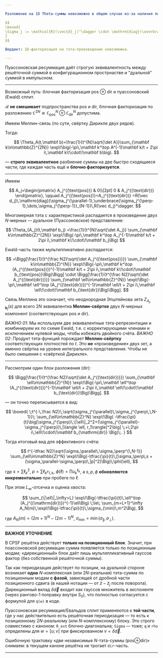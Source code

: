 ```yaml
---

Разложение на 1D Theta-суммы невозможно в общем случае из-за наличия поворота ковариации, не сохраняющего целочисленную решётку:

$$
\boxed{
\Sigma_j := \mathcal{R}(\vec{d}_j)^\dagger \cdot \mathrm{diag}(\overbrace{\sigma_j^{\parallel}, \underbrace{\sigma_j^{\perp}, \dotsc, \sigma_j^{\perp}}_{N-1}}^{\text{pos}}, \overbrace{\sigma_j^{\parallel}, \underbrace{\sigma_j^{\perp}, \dotsc, \sigma_j^{\perp}}_{N-1}}^{\text{dir}}) \cdot \mathcal{R}(\vec{d}_j)
}
$$

Вердикт: 1D-факторизация на тэта-произведение невозможна.

---
```


Пуассоновская ресуммация даёт строгую эквивалентность между решёточной суммой в конфигурационном прострнастве и "дуальной" суммой в импульсном.

---

Возможный путь: блочная факторизация pos ⊕ dir и пуассоновский (Ewald) сплит.

$\mathcal{R}$ **не смешивает** подпространства $\text{pos}$ и $\text{dir}$, блочная факторизация по разложению $\mathbb{C}^{2N}\cong \mathbb{C}^N_{\text{pos}}\oplus\mathbb{C}^N_{\text{dir}}$ допустима.

Имеем Меллин-связь (по сути, свёртку Дирихле двух рядов).

Тогда:

$$
\Theta_A(t,\mathbf b)=\frac{1}{t^{N}\sqrt{\det A}}\sum_{\mathbf k\in\mathbb{Z}^{2N}}
\exp\!\big(-\pi\,\mathbf k^\top A^{-1}\mathbf k/t + 2\pi i\,\mathbf k\!\cdot\!\mathbf b\big).
$$

— **строго эквивалентное** разбиение суммы на две быстро сходящиеся части; где каждая часть ещё и **блочно факторизуется**.

---

Имеем

$$
A_j=\begin{pmatrix}
A_j^{(\text{pos})} & 0\\[2pt]
0 & A_j^{(\text{dir})}
\end{pmatrix},
\qquad
A_j^{(\text{pos})}=A_j^{(\text{dir})}
=R(\vec d_j)\,\mathrm{diag}(\sigma_j^{\parallel-1},\underbrace{\sigma_j^{\perp-1},\dots,\sigma_j^{\perp-1}}_{N-1})\,R(\vec d_j)^\dagger.
$$

Многомерная тэта с характеристикой распадается в произведение двух $N$-мерных — дуальное (Пуассоновское) представление:

$$
\Theta_{A_j}(t,\mathbf b_j)
=\frac{1}{t^{N}\sqrt{\det A_j}}
\sum_{\mathbf k\in\mathbb{Z}^{2N}}
\exp\!\Big(-\pi\,\mathbf k^\top A_j^{-1}\mathbf k/t + 2\pi i\,\mathbf k\!\cdot\!\mathbf b_j\Big)
$$

Ewald-часть также мультипликативно распадается:

$$
=\Bigg[\frac{1}{t^{\frac N2}\sqrt{\det A_j^{(\text{pos})}}}
\sum_{\mathbf k\in\mathbb{Z}^{N}}
\exp\!\Big(-\pi\,\mathbf k^\top (A_j^{(\text{pos})})^{-1}\mathbf k/t + 2\pi i\,\mathbf k\!\cdot\!\mathbf b_{\text{pos}}\Big)\Bigg]
\cdot
\Bigg[\frac{1}{t^{\frac N2}\sqrt{\det A_j^{(\text{dir})}}}
\sum_{\mathbf \ell\in\mathbb{Z}^{N}}
\exp\!\Big(-\pi\,\mathbf \ell^\top (A_j^{(\text{dir})})^{-1}\mathbf \ell/t + 2\pi i\,\mathbf \ell\!\cdot\!\mathbf b_{\text{dir}}\Big)\Bigg].
$$

Связь Меллина это означает, что неоднородная Эпштейнова зета $Z_{A_j,\mathbf b_j}(s)$ для всего $2N$ эквивалентна **Меллин-свёртке** двух $N$-мерных компонент (соответствующих $\text{pos}$ и $\text{dir}$).

*ВАЖНО 01*: Мы используем две эквивалентные тэта-репрезентации и комбинируем их по схеме Ewald, т.е. с корректирующими членами и исключением нулевой моды, чтобы избежать двойного счёта.
*ВАЖНО 02*: Продукт тэта-функций порождает **Меллин-свёртку** соответствующих плотностей по $t$. Это **не** «произведение» двух зет, а именно свёртка на уровне интегрального представления. Чтобы не было смешения с «свёрткой Дирихле».

---

Рассмотрим один блок разложения ($\text{dir}$):

$$
\Bigg[\frac{1}{t^{\frac N2}\sqrt{\det A_j^{(\text{dir})}}}
\sum_{\mathbf \ell\in\mathbb{Z}^{N}}
\exp\!\Big(-\pi\,\mathbf \ell^\top (A_j^{(\text{dir})})^{-1}\mathbf \ell/t + 2\pi i\,\mathbf \ell\!\cdot\!\mathbf b_{\text{dir}}\Big)\Bigg].
$$

— он точно переписывается в вид:

$$
\boxed{
\;t^{-\,\frac N2}\,\sqrt{\sigma_j^{\parallel}\,\sigma_j^{\perp\,\,N-1}}\;
\sum_{\ell\in\mathbb{Z}^N}
\exp\!\Big(
-\tfrac{\pi}{t}\big[\sigma_j^{\perp}\,\|\ell\|_2^2+(\sigma_j^{\parallel}-\sigma_j^{\perp})\,|\langle \ell, r_1\rangle|^2\big]
\;+\;2\pi i\,\ell\!\cdot\!\mathbf b_{\mathrm{dir}}
\Big)\;.
}
$$

Тогда итоговый вид для эффективного счёта:

$$
t^{-\tfrac N2}\sqrt{\sigma_\parallel\,\sigma_\perp^{\,N-1}}
\sum_{\ell\in\mathbb{Z}^N}
\exp\!\Big(-\tfrac{\pi}{t}\,[\sigma_\perp\,s + (\sigma_\parallel-\sigma_\perp)\,|p|^2]\Big)\;\phi(\ell),
$$


где $s=\sum \ell_k^2$, $p=\sum \ell_k r_{1,k}$, $\phi(\ell)=\prod u_k^{\ell_k}$,
а $s,p,\phi$ **обновляются инкрементально** при пробеге по $\ell$.

При этом $L_\infty$-отсечка и оценка хвоста:

$$
\sum_{\|\ell\|_\infty>L} 
\exp\!\Big(-\tfrac{\pi}{t}\,\ell^\top (A_j^{(\mathrm{dir})})^{-1}\ell\Big)
\;\le\;
\sum_{m=L+1}^\infty
A_N(m)\,\exp\!\Big(-\tfrac{\pi}{t}\,\sigma_{\min}\,m^2\Big),
$$

где $A_N(m)=(2m+1)^N-(2m-1)^N$, $\sigma_{\min}=\min(\sigma_\parallel,\sigma_\perp)$.

---

**ВАЖНОЕ УТОЧНЕНИЕ**

В CPSF решётка действует **только на позиционный блок**. Значит, при поассоновской ресуммации сумма появляется только по позиционным модам; «дирекционный» блок даёт лишь мультипликативный гауссов фактор (без собственной решёточной суммы). 

Так как периодизация действует по позиции, на дуальной стороне возникает **одна** $N$-комплексная (или $2N$-реальная) тэта-сумма по позиционным модам **с фазой**, зависящей от дробной части позиционного сдвига (в нашей нотации — от $\tilde z - \tilde z_j$ после поворота). Дирекционный вклад $\delta\vec d$ входит как гауссов множитель в экспоненте (через рангово-1 поправку внутри $S_0$), что полностью согласуется с формулой для `q(w)` в коде.

Пуассоновская ресуммация/Евальдов сплит применяются к **той части**, где у нас действительно есть решёточная периодизация — то есть к позиционному $2N$-реальному (или $N$-комплексному) блоку. Это строго совместимо с каноном: `R_ext` блочно-диагональна; `Sigma` — тоже; `q` и `rho` определены для $w=[u;v]$ при фиксированном $v=\delta\vec d$.

Ошибочную трактовку «две независимые $N$-тэта-суммы (pos⊕dir)» снимаем: в текущем каноне решётка не трогает `dir`-часть.

---
